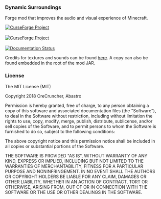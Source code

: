 ### Dynamic Surroundings
Forge mod that improves the audio and visual experience of Minecraft.

<a href="https://minecraft.curseforge.com/projects/dynamic-surroundings"><img src="http://cf.way2muchnoise.eu/versions/dynamic-surroundings.svg" alt="CurseForge Project"/></a>
</br></br>
<a href="https://minecraft.curseforge.com/projects/dynamic-surroundings"><img src="http://cf.way2muchnoise.eu/full_dynamic-surroundings_downloads.svg" alt="CurseForge Project"/></a>
</br></br>
<a href='https://dynamicsurroundings.readthedocs.io/en/master/?badge=master'>
    <img src='https://readthedocs.org/projects/dynamicsurroundings/badge/?version=master' alt='Documentation Status' />
</a>

Credits for textures and sounds can be found [here](https://github.com/OreCruncher/DynamicSurroundings/tree/master/CREDITS.md).  A copy can also be found embedded in the root of the mod JAR.

### License
The MIT License (MIT)

Copyright 2018 OreCruncher, Abastro

Permission is hereby granted, free of charge, to any person obtaining a copy
of this software and associated documentation files (the "Software"), to deal
in the Software without restriction, including without limitation the rights
to use, copy, modify, merge, publish, distribute, sublicense, and/or sell
copies of the Software, and to permit persons to whom the Software is
furnished to do so, subject to the following conditions:

The above copyright notice and this permission notice shall be included in
all copies or substantial portions of the Software.

THE SOFTWARE IS PROVIDED "AS IS", WITHOUT WARRANTY OF ANY KIND, EXPRESS OR
IMPLIED, INCLUDING BUT NOT LIMITED TO THE WARRANTIES OF MERCHANTABILITY,
FITNESS FOR A PARTICULAR PURPOSE AND NONINFRINGEMENT. IN NO EVENT SHALL THE
AUTHORS OR COPYRIGHT HOLDERS BE LIABLE FOR ANY CLAIM, DAMAGES OR OTHER
LIABILITY, WHETHER IN AN ACTION OF CONTRACT, TORT OR OTHERWISE, ARISING FROM,
OUT OF OR IN CONNECTION WITH THE SOFTWARE OR THE USE OR OTHER DEALINGS IN
THE SOFTWARE.
